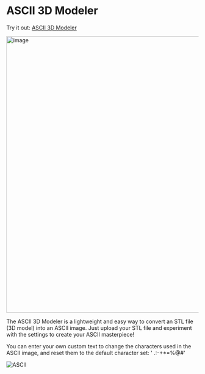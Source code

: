 # ASCII 3D Modeler

Try it out: [ASCII 3D Modeler](https://andrewsink.github.io/STL-to-ASCII-Generator/)

<img width="1217" height="723" alt="image" src="https://github.com/user-attachments/assets/dfa8f41a-56d3-4475-854e-d4c34506ba46" />


The ASCII 3D Modeler is a lightweight and easy way to convert an STL file (3D model) into an ASCII image. Just upload your STL file and experiment with the settings to create your ASCII masterpiece! 

You can enter your own custom text to change the characters used in the ASCII image, and reset them to the default character set: ' .:-+*=%@#'

![ASCII](https://github.com/user-attachments/assets/009f804a-2852-414b-afe6-7420d161bf43)

